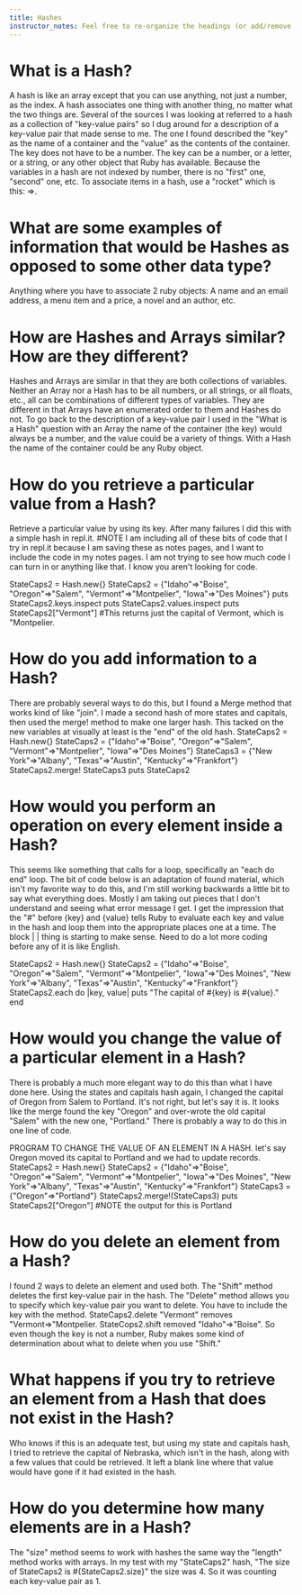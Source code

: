 ```yaml
---
title: Hashes
instructor_notes: Feel free to re-organize the headings (or add/remove headings) below. We included the headings for your benefit, but it's 100% fine if you want to write your responses in some different structure.
---
```


# What is a Hash?

A hash is like an array except that you can use anything, not just a number, as the index. A hash associates one thing with
another thing, no matter what the two things are. Several of the sources I was looking at referred to a hash as a collection of 
"key-value pairs" so I dug around for a description of a key-value pair that made sense to me. The one I found described the "key" 
as the name of a container and the "value" as the contents of the container. The key 
does not have to be a number. The key can be a number, or a letter, or a string, or any other object that Ruby has available.
Because the variables in a hash are not indexed by number, there is no "first" one, "second" one, etc. To associate 
items in a hash, use a "rocket" which is this: =>.

# What are some examples of information that would be Hashes as opposed to some other data type?

Anything where you have to associate 2 ruby objects: A name and an email address, a menu item and a price, a novel
and an author, etc. 

# How are Hashes and Arrays similar? How are they different?

Hashes and Arrays are similar in that they are both collections of variables. Neither an Array nor a Hash has to be all numbers,
or all strings, or all floats, etc., all can be combinations of different types of variables. They are different in that Arrays
have an enumerated order to them and Hashes do not. To go back to the description of a key-value pair I used in the "What is a Hash" question
with an Array the name of the container (the key) would always be a number, and the value could be a variety of things. With a Hash
the name of the container could be any Ruby object.

# How do you retrieve a particular value from a Hash?

Retrieve a particular value by using its key. After many failures I did this with a simple hash in repl.it.
#NOTE I am including all of these bits of code that I try in repl.it because I am saving these as notes pages, and
I want to include the code in my notes pages. I am not trying to see how much code I can turn in or anything like that.
I know you aren't looking for code.

StateCaps2 = Hash.new{}
StateCaps2 = {"Idaho"=>"Boise", "Oregon"=>"Salem", "Vermont"=>"Montpelier", "Iowa"=>"Des Moines"}
puts StateCaps2.keys.inspect
puts StateCaps2.values.inspect
puts StateCaps2["Vermont"] #This returns just the capital of Vermont, which is "Montpelier.


# How do you add information to a Hash?

There are probably several ways to do this, but I found a Merge method that works kind of like "join".
I made a second hash of more states and capitals, then used the merge! method to make one larger hash.
This tacked on the new variables at visually at least is the "end" of the old hash.
StateCaps2 = Hash.new{}
StateCaps2 = {"Idaho"=>"Boise", "Oregon"=>"Salem", "Vermont"=>"Montpelier", "Iowa"=>"Des Moines"}
StateCaps3 = {"New York"=>"Albany", "Texas"=>"Austin", "Kentucky"=>"Frankfort"}
StateCaps2.merge! StateCaps3
puts StateCaps2

# How would you perform an operation on every element inside a Hash?

This seems like something that calls for a loop, specifically an "each do end" loop.
The bit of code below is an adaptation of found material, which isn't my favorite way to do this, 
and I'm still working backwards a little bit to say what everything does. Mostly I am taking out
pieces that I don't understand and seeing what error message I get. I get the impression that 
the "#" before {key} and {value} tells Ruby to evaluate each key and value in the hash and loop them into the appropriate places
one at a time. The block | | thing is starting to make sense. Need to do a lot more coding before any of it is like English.

StateCaps2 = Hash.new{}
StateCaps2 = {"Idaho"=>"Boise", "Oregon"=>"Salem", "Vermont"=>"Montpelier", "Iowa"=>"Des Moines", "New York"=>"Albany", "Texas"=>"Austin", "Kentucky"=>"Frankfort"}
StateCaps2.each do 
    |key, value| puts "The capital of #{key} is #{value}."
end


# How would you change the value of a particular element in a Hash?
There is probably a much more elegant way to do this than what I have done here. Using the states and capitals hash again, I changed
the capital of Oregon from Salem to Portland. It's not right, but let's say it is. It looks like the merge found the 
key "Oregon" and over-wrote the old capital "Salem" with the new one, "Portland." There is probably a way to do this
in one line of code.

PROGRAM TO CHANGE THE VALUE OF AN ELEMENT IN A HASH. let's say Oregon moved its capital to Portland and we had to update records.
StateCaps2 = Hash.new{}
StateCaps2 = {"Idaho"=>"Boise", "Oregon"=>"Salem", "Vermont"=>"Montpelier", "Iowa"=>"Des Moines", "New York"=>"Albany", "Texas"=>"Austin", "Kentucky"=>"Frankfort"}
StateCaps3 = {"Oregon"=>"Portland"}
StateCaps2.merge!(StateCaps3) 
puts StateCaps2["Oregon"] #NOTE the output for this is Portland

# How do you delete an element from a Hash?

I found 2 ways to delete an element and used both. The "Shift" method deletes the first key-value pair in the hash. The "Delete" method
allows you to specify which key-value pair you want to delete. You have to include the key with the method.
StateCaps2.delete "Vermont" removes "Vermont=>"Montpelier. StateCops2.shift removed "Idaho"=>"Boise".
So even though the key is not a number, Ruby makes some kind of determination about what to delete 
when you use "Shift."

# What happens if you try to retrieve an element from a Hash that does not exist in the Hash?

Who knows if this is an adequate test, but using my state and capitals hash, I tried to retrieve the capital of 
Nebraska, which isn't in the hash, along with a few values that could be retrieved. It left a blank line where 
that value would have gone if it had existed in the hash. 

# How do you determine how many elements are in a Hash?

The "size" method seems to work with hashes the same way the
"length" method works with arrays. In my test with my "StateCaps2" hash,
"The size of StateCaps2 is #{StateCaps2.size}" the size was 4. So it was counting each key-value pair as 1.